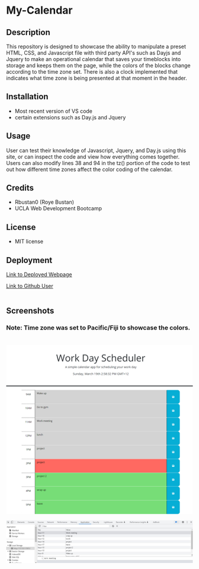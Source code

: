 # My-Calendar

## Description
This repository is designed to showcase the ability to manipulate a preset HTML, CSS, and Javascript file with third party API's such as Dayjs and Jquery to make an operational calendar that saves your timeblocks into storage and keeps them on the page, while the colors of the blocks change according to the time zone set. There is also a clock implemented that indicates what time zone is being presented at that moment in the header.

## Installation
* Most recent version of VS code
* certain extensions such as Day.js and Jquery


## Usage

User can test their knowledge of Javascript, Jquery, and Day.js using this site, or can inspect the code and view how everything comes together. Users can also modify lines 38 and 94 in the tz() portion of the code to test out how different time zones affect the color coding of the calendar.


## Credits

* Rbustan0 (Roye Bustan)
* UCLA Web Development Bootcamp

## License

* MIT license

## Deployment

[Link to Deployed Webpage](https://rbustan0.github.io/My-Calendar/) <br />

[Link to Github User](https://github.com/Rbustan0) <br /><br />


## Screenshots

### Note: Time zone was set to Pacific/Fiji to showcase the colors. <br /><br />

![Alt text](assets/Images/127.0.0.1_5501_Homework_Module_5_Challenge_My-Calendar_index.html.png)

![Alt text](assets/Images/Snip%20of%20Local%20Storage.jpg)